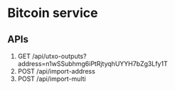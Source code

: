 # Bitcoin service

## APIs
1. GET /api/utxo-outputs?address=n1wSSubhmg6iPtRjtyqhUYYH7bZg3Lfy1T
2. POST /api/import-address
3. POST /api/import-multi